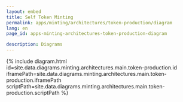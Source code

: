 ```yaml
---
layout: embed
title: Self Token Minting
permalink: apps/minting/architectures/token-production/diagram
lang: en
page_id: apps-minting-architectures-token-production-diagram

description: Diagrams
---
```

{% include diagram.html id=site.data.diagrams.minting.architectures.main.token-production.id iframePath=site.data.diagrams.minting.architectures.main.token-production.iframePath scriptPath=site.data.diagrams.minting.architectures.main.token-production.scriptPath %}